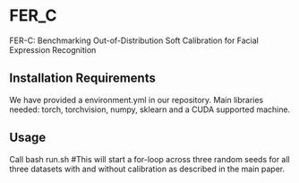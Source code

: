 # FER_C
FER-C: Benchmarking Out-of-Distribution Soft Calibration for Facial Expression Recognition

##  Installation Requirements
We have provided a environment.yml in our repository. 
Main libraries needed: torch, torchvision, numpy, sklearn and a CUDA supported machine.
## Usage
Call bash run.sh #This will start a for-loop across three random seeds for all three datasets with and without calibration as described in the main paper.
